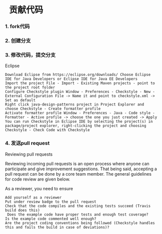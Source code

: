 #   贡献代码
### 1. fork代码
### 2. 创建分支
### 3. 修改代码，提交分支

Eclipse

    Download Eclipse from https://eclipse.org/downloads/ Choose Eclipse IDE for Java Developers or Eclipse IDE for Java EE Developers
    Import the project File - Import - Existing Maven projects - point to the project root folder
    Configure Checkstyle plugin Window - Preferences - Checkstyle - New - External Configuration File -> Name it and point to checkstyle.xml -> Set as default
    Right click java-design-patterns project in Project Explorer and choose Checkstyle - Create formatter profile
    Activate formatter profile Window - Preferences - Java - Code style - Formatter - Active profile -> choose the one you just created -> Apply
    You can run Checkstyle in Eclipse IDE by selecting the project(s) in package/project explorer, right-clicking the project and choosing Checkstyle - Check Code with Checkstyle


### 4. 发送pull request

Reviewing pull requests


Reviewing incoming pull requests is an open process where anyone can participate and give improvement suggestions. That being said, accepting a pull request can be done by a core team member. The general guidelines for code review are given below.

As a reviewer, you need to ensure

    Add yourself as a reviewer
    Put under review badge to the pull request
    Check that the code compiles and the existing tests succeed (Travis build does this)
     Does the example code have proper tests and enough test coverage?
    Is the example code commented well enough?
    Are the project coding conventions being followed (Checkstyle handles this and fails the build in case of deviations)?
    

